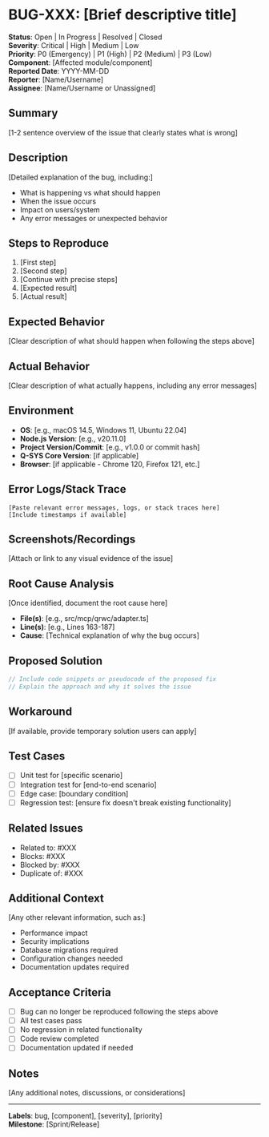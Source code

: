 # BUG-XXX: [Brief descriptive title]

**Status**: Open | In Progress | Resolved | Closed  
**Severity**: Critical | High | Medium | Low  
**Priority**: P0 (Emergency) | P1 (High) | P2 (Medium) | P3 (Low)  
**Component**: [Affected module/component]  
**Reported Date**: YYYY-MM-DD  
**Reporter**: [Name/Username]  
**Assignee**: [Name/Username or Unassigned]  

## Summary
[1-2 sentence overview of the issue that clearly states what is wrong]

## Description
[Detailed explanation of the bug, including:]
- What is happening vs what should happen
- When the issue occurs
- Impact on users/system
- Any error messages or unexpected behavior

## Steps to Reproduce
1. [First step]
2. [Second step]
3. [Continue with precise steps]
4. [Expected result]
5. [Actual result]

## Expected Behavior
[Clear description of what should happen when following the steps above]

## Actual Behavior
[Clear description of what actually happens, including any error messages]

## Environment
- **OS**: [e.g., macOS 14.5, Windows 11, Ubuntu 22.04]
- **Node.js Version**: [e.g., v20.11.0]
- **Project Version/Commit**: [e.g., v1.0.0 or commit hash]
- **Q-SYS Core Version**: [if applicable]
- **Browser**: [if applicable - Chrome 120, Firefox 121, etc.]

## Error Logs/Stack Trace
```
[Paste relevant error messages, logs, or stack traces here]
[Include timestamps if available]
```

## Screenshots/Recordings
[Attach or link to any visual evidence of the issue]

## Root Cause Analysis
[Once identified, document the root cause here]
- **File(s)**: [e.g., src/mcp/qrwc/adapter.ts]
- **Line(s)**: [e.g., Lines 163-187]
- **Cause**: [Technical explanation of why the bug occurs]

## Proposed Solution
```typescript
// Include code snippets or pseudocode of the proposed fix
// Explain the approach and why it solves the issue
```

## Workaround
[If available, provide temporary solution users can apply]

## Test Cases
- [ ] Unit test for [specific scenario]
- [ ] Integration test for [end-to-end scenario]
- [ ] Edge case: [boundary condition]
- [ ] Regression test: [ensure fix doesn't break existing functionality]

## Related Issues
- Related to: #XXX
- Blocks: #XXX
- Blocked by: #XXX
- Duplicate of: #XXX

## Additional Context
[Any other relevant information, such as:]
- Performance impact
- Security implications
- Database migrations required
- Configuration changes needed
- Documentation updates required

## Acceptance Criteria
- [ ] Bug can no longer be reproduced following the steps above
- [ ] All test cases pass
- [ ] No regression in related functionality
- [ ] Code review completed
- [ ] Documentation updated if needed

## Notes
[Any additional notes, discussions, or considerations]

---
**Labels**: bug, [component], [severity], [priority]  
**Milestone**: [Sprint/Release]